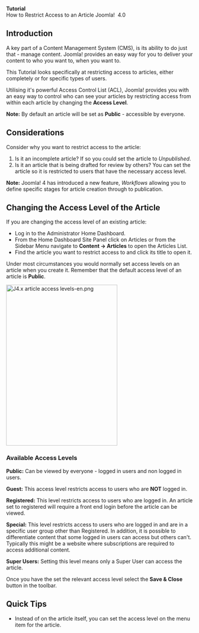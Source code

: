 <!-- Filename: J4.x:Restricting_access_to_an_Article / Display title: Restricting access to an Article -->

<span id="main-portal-heading">**Tutorial**  
How to Restrict Access to an Article</span> Joomla!  4.0

## Introduction

A key part of a Content Management System (CMS), is its ability to do
just that - manage content. Joomla! provides an easy way for you to
deliver your content to who you want to, when you want to.

This Tutorial looks specifically at restricting access to articles,
either completely or for specific types of users.

Utilising it's powerful Access Control List (ACL), Joomla! provides you
with an easy way to control who can see your articles by restricting
access from within each article by changing the **Access Level**.

**Note:** By default an article will be set as **Public** - accessible
by everyone.

## Considerations

Consider why you want to restrict access to the article:

1.  Is it an incomplete article? If so you could set the article to
    *Unpublished*.
2.  Is it an article that is being drafted for review by others? You can
    set the article so it is restricted to users that have the necessary
    access level.

**Note:** Joomla! 4 has introduced a new feature, *Workflows* allowing
you to define specific stages for article creation through to
publication.

## Changing the Access Level of the Article

If you are changing the access level of an existing article:

- Log in to the Administrator Home Dashboard.
- From the Home Dashboard Site Panel click on Articles or from the
  Sidebar Menu navigate to **Content **→** Articles** to open the
  Articles List.
- Find the article you want to restrict access to and click its title to
  open it.

Under most circumstances you would normally set access levels on an
article when you create it. Remember that the default access level of an
article is **Public**.

<img
src="https://docs.joomla.org/images/thumb/c/c1/J4.x_article_access_levels-en.png/300px-J4.x_article_access_levels-en.png"
class="thumbborder" decoding="async"
srcset="https://docs.joomla.org/images/c/c1/J4.x_article_access_levels-en.png 1.5x"
data-file-width="442" data-file-height="638" width="300" height="433"
alt="J4.x article access levels-en.png" />

### Available Access Levels

**Public:** Can be viewed by everyone - logged in users and non logged
in users.

**Guest:** This access level restricts access to users who are **NOT**
logged in.

**Registered:** This level restricts access to users who are logged in.
An article set to registered will require a front end login before the
article can be viewed.

**Special:** This level restricts access to users who are logged in and
are in a specific user group other than Registered. In addition, it is
possible to differentiate content that some logged in users can access
but others can't. Typically this might be a website where subscriptions
are required to access additional content.

**Super Users:** Setting this level means only a Super User can access
the article.

Once you have the set the relevant access level select the **Save &
Close** button in the toolbar.

## Quick Tips

- Instead of on the article itself, you can set the access level on the
  menu item for the article.
